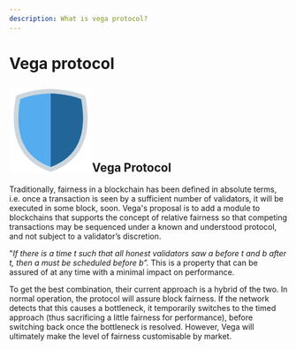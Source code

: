 ```yaml
---
description: What is vega protocol?
---
```


# Vega protocol

## ![](../../.gitbook/assets/image%20%283%29.png)Vega Protocol

Traditionally, fairness in a blockchain has been defined in absolute terms, i.e. once a transaction is seen by a sufficient number of validators, it will be executed in some block, soon. Vega's proposal is to add a module to blockchains that supports the concept of relative fairness so that competing transactions may be sequenced under a known and understood protocol, and not subject to a validator’s discretion.

"_If there is a time t such that all honest validators saw a before t and b after t, then a must be scheduled before b”._ This is a property that can be assured of at any time with a minimal impact on performance.

To get the best combination, their current approach is a hybrid of the two. In normal operation, the protocol will assure block fairness. If the network detects that this causes a bottleneck, it temporarily switches to the timed approach \(thus sacrificing a little fairness for performance\), before switching back once the bottleneck is resolved. However, Vega will ultimately make the level of fairness customisable by market.

